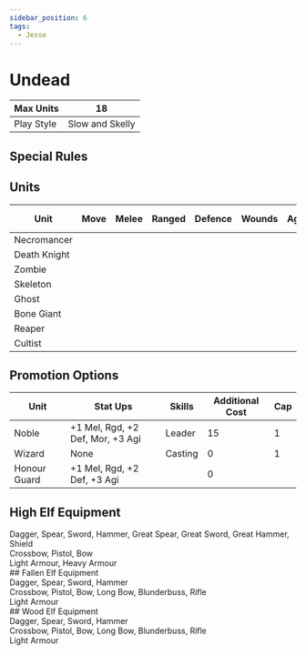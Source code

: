 ```yaml
---
sidebar_position: 6
tags:
  - Jesse
---
```

# Undead


| Max Units  | 18              |
| ---------- | --------------- |
| Play Style | Slow and Skelly |
## Special Rules


## Units

| Unit         | Move | Melee | Ranged | Defence | Wounds | Agility | Attacks | Morale | Base Cost |
| ------------ | ---- | ----- | ------ | ------- | ------ | ------- | ------- | ------ | --------- |
| Necromancer  |      |       |        |         |        |         |         |        |           |
| Death Knight |      |       |        |         |        |         |         |        |           |
| Zombie       |      |       |        |         |        |         |         |        |           |
| Skeleton     |      |       |        |         |        |         |         |        |           |
| Ghost        |      |       |        |         |        |         |         |        |           |
| Bone Giant   |      |       |        |         |        |         |         |        |           |
| Reaper       |      |       |        |         |        |         |         |        |           |
| Cultist      |      |       |        |         |        |         |         |        |           |
## Promotion Options

| Unit         | Stat Ups                         | Skills  | Additional Cost | Cap |
| ------------ | -------------------------------- | ------- | --------------- | --- |
| Noble        | +1 Mel, Rgd, +2 Def, Mor, +3 Agi | Leader  | 15              | 1   |
| Wizard       | None                             | Casting | 0               | 1   |
| Honour Guard | +1 Mel, Rgd, +2 Def, +3 Agi      |         | 0               |     |

## High Elf Equipment

<div name='melee-weapons'>
Dagger, Spear, Sword, Hammer, Great Spear, Great Sword, Great Hammer, Shield
</div>
<div name='ranged-weapons'>
Crossbow, Pistol, Bow
</div>
<div name='armour'>
Light Armour, Heavy Armour
</div>
## Fallen Elf Equipment

<div name='melee-weapons'>
Dagger, Spear, Sword, Hammer
</div>
<div name='ranged-weapons'>
Crossbow, Pistol, Bow, Long Bow, Blunderbuss, Rifle
</div>
<div name='armour'>
Light Armour
</div>
## Wood Elf Equipment

<div name='melee-weapons'>
Dagger, Spear, Sword, Hammer
</div>
<div name='ranged-weapons'>
Crossbow, Pistol, Bow, Long Bow, Blunderbuss, Rifle
</div>
<div name='armour'>
Light Armour
</div>
